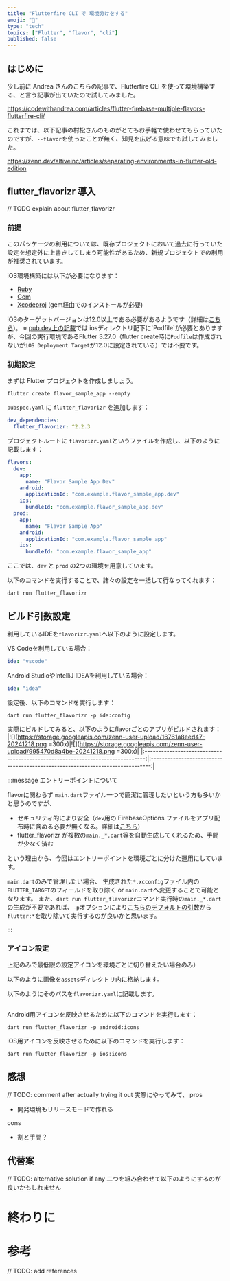 ```yaml
---
title: "Flutterfire CLI で 環境分けをする"  
emoji: "🔨"   
type: "tech"  
topics: ["Flutter", "flavor", "cli"]
published: false
---
```


## はじめに
少し前に Andrea さんのこちらの記事で、Flutterfire CLI を使って環境構築する、と言う記事が出ていたので試してみました。

https://codewithandrea.com/articles/flutter-firebase-multiple-flavors-flutterfire-cli/

これまでは、以下記事の村松さんのものがとてもお手軽で使わせてもらっていたのですが、`--flavor`を使ったことが無く、知見を広げる意味でも試してみました。

https://zenn.dev/altiveinc/articles/separating-environments-in-flutter-old-edition

## flutter_flavorizr 導入

// TODO explain about flutter_flavorizr

### 前提

このパッケージの利用については、既存プロジェクトにおいて過去に行っていた設定を想定外に上書きしてしまう可能性があるため、新規プロジェクトでの利用が推奨されています。

iOS環境構築には以下が必要になります：
- [Ruby](https://www.ruby-lang.org/en/documentation/installation/)
- [Gem](https://rubygems.org/pages/download)
- [Xcodeproj](https://github.com/CocoaPods/Xcodeproj) (gem経由でのインストールが必要)

iOSのターゲットバージョンは12.0以上である必要があるようです（詳細は[こちら](https://github.com/AngeloAvv/flutter_flavorizr/blob/master/doc/troubleshooting/unable-to-load-contents-of-file-list/README.md#:~:text=Before%20running%20pod%20install%20again%2C%20we%20need%20to%20make%20sure%20that%20the%20XCode%20Workspace%20is%20targeting%20at%20least%20iOS%2012.0))。
※ [pub.dev上の記載](https://pub.dev/packages/flutter_flavorizr#prerequisites:~:text=If%20your%20app%20uses%20a%20Flutter%20plugin%20and%20you%20plan%20to%20create%20flavors%20for%20iOS%20and%20macOS%2C%20you%20need%20to%20make%20sure%20there%27s%20an%20existing%20Podfile%20file%20under%20the%20ios/macos%20folder.)では iosディレクトリ配下に`Podfile`が必要とありますが、今回の実行環境であるFlutter 3.27.0（flutter create時に`Podfile`は作成されないが`iOS Deployment Target`が12.0に設定されている）では不要です。

### 初期設定

まずは Flutter プロジェクトを作成しましょう。

```shell
flutter create flavor_sample_app --empty
```

`pubspec.yaml` に `flutter_flavorizr` を追加します：

```yaml
dev_dependencies:
  flutter_flavorizr: ^2.2.3
 ```

プロジェクトルートに `flavorizr.yaml`というファイルを作成し、以下のように記載します：

```yaml
flavors:
  dev:
    app:
      name: "Flavor Sample App Dev"
    android:
      applicationId: "com.example.flavor_sample_app.dev"
    ios:
      bundleId: "com.example.flavor_sample_app.dev"
  prod:
    app:
      name: "Flavor Sample App"
    android:
      applicationId: "com.example.flavor_sample_app"
    ios:
      bundleId: "com.example.flavor_sample_app"
```

ここでは、`dev` と `prod` の2つの環境を用意しています。

以下のコマンドを実行することで、諸々の設定を一括して行なってくれます：
```shell
dart run flutter_flavorizr
```

## ビルド引数設定
利用しているIDEを`flavorizr.yaml`へ以下のように設定します。

VS Codeを利用している場合：
```yaml
ide: "vscode"
```

Android StudioやIntelliJ IDEAを利用している場合：
```yaml
ide: "idea"
```

設定後、以下のコマンドを実行します：

```shell
dart run flutter_flavorizr -p ide:config
```

実際にビルドしてみると、以下のようにflavorごとのアプリがビルドされます：
|![](https://storage.googleapis.com/zenn-user-upload/16761a8eed47-20241218.png =300x)|![](https://storage.googleapis.com/zenn-user-upload/995470d8a4be-20241218.png =300x)|
|:------------------------------------------------------------------------------:|:------------------------------------------------------------------------------:|


:::message
エントリーポイントについて

flavorに関わらず `main.dart`ファイル一つで簡潔に管理したいという方も多いかと思うのですが、

- セキュリティ的により安全（`dev`用の FirebaseOptions ファイルをアプリ配布時に含める必要が無くなる。詳細は[こちら](https://codewithandrea.com/articles/flutter-firebase-multiple-flavors-flutterfire-cli/#all-the-firebase-config-files-are-bundled-no-tree-shaking)）
- flutter_flavorizr が複数の`main._*.dart`等を自動生成してくれるため、手間が少なく済む

という理由から、今回はエントリーポイントを環境ごとに分けた運用にしています。

`main.dart`のみで管理したい場合、 生成された`*.xcconfig`ファイル内の`FLUTTER_TARGET`のフィールドを取り除く or `main.dart`へ変更することで可能となります。
また、`dart run flutter_flavorizr`コマンド実行時の`main._*.dart`の生成が不要であれば、`-p`オプションにより[こちらのデフォルトの引数](https://pub.dev/packages/flutter_flavorizr#default-processors-set)から`flutter:*`を取り除いて実行するのが良いかと思います。

:::

### アイコン設定

上記のみで最低限の設定アイコンを環境ごとに切り替えたい場合のみ）

以下のように画像を`assets`ディレクトリ内に格納します。


以下のようにそのパスを`flavorizr.yaml`に記載します。

```yaml

```

Android用アイコンを反映させるために以下のコマンドを実行します：
```shell
dart run flutter_flavorizr -p android:icons
```

iOS用アイコンを反映させるために以下のコマンドを実行します：
```shell
dart run flutter_flavorizr -p ios:icons
```

## 感想

// TODO: comment after actually trying it out
実際にやってみて、
pros
- 開発環境もリリースモードで作れる

cons
- 割と手間？

## 代替案
// TODO: alternative solution if any
二つを組み合わせて以下のようにするのが良いかもしれません


# 終わりに


# 参考
// TODO: add references